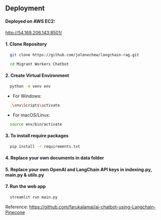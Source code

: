 ## Deployment

#### Deployed on AWS EC2:
http://54.169.206.143:8501/

#### 1. Clone Repository

```bash
  git clone https://github.com/jolenechew/langchain-rag.git
```

```bash
  cd Migrant Workers Chatbot
```

#### 2. Create Virtual Environment

```bash
  python -m venv env
```

- For Windows:

```bash
  .\env\Scripts\activate
```

- For macOS/Linux:

```bash
  source env/bin/activate
```

#### 3. To install require packages

```bash
  pip install -r requirements.txt
```

#### 4. Replace your own documents in **data** folder

#### 5. Replace your own OpenAI and LangChain API keys in indexing.py, main.py & utils.py

#### 7. Run the web app

```bash
  streamlit run main.py
```

Reference:
https://github.com/farukalamai/ai-chatbot-using-Langchain-Pinecone
